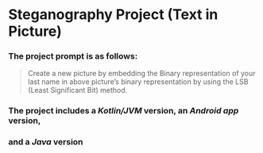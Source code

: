 # Steganography Project (Text in Picture)

### The project prompt is as follows:
> Create a new picture by embedding the Binary representation of your last
> name in above picture’s binary representation by using the LSB (Least Significant Bit) method.

### The project includes a _Kotlin/JVM_ version, an _Android app_ version, 
### and a _Java_ version
